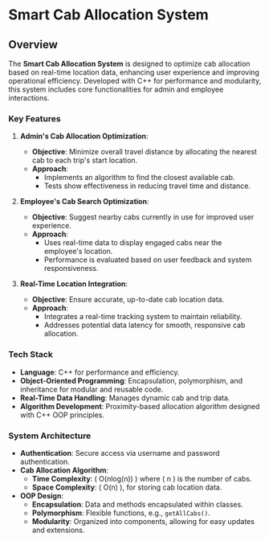 # Smart Cab Allocation System

## Overview

The **Smart Cab Allocation System** is designed to optimize cab allocation based on real-time location data, enhancing user experience and improving operational efficiency. Developed with C++ for performance and modularity, this system includes core functionalities for admin and employee interactions.

### Key Features

1. **Admin's Cab Allocation Optimization**:
   - **Objective**: Minimize overall travel distance by allocating the nearest cab to each trip's start location.
   - **Approach**:
     - Implements an algorithm to find the closest available cab.
     - Tests show effectiveness in reducing travel time and distance.

2. **Employee's Cab Search Optimization**:
   - **Objective**: Suggest nearby cabs currently in use for improved user experience.
   - **Approach**:
     - Uses real-time data to display engaged cabs near the employee's location.
     - Performance is evaluated based on user feedback and system responsiveness.

3. **Real-Time Location Integration**:
   - **Objective**: Ensure accurate, up-to-date cab location data.
   - **Approach**:
     - Integrates a real-time tracking system to maintain reliability.
     - Addresses potential data latency for smooth, responsive cab allocation.

### Tech Stack

- **Language**: C++ for performance and efficiency.
- **Object-Oriented Programming**: Encapsulation, polymorphism, and inheritance for modular and reusable code.
- **Real-Time Data Handling**: Manages dynamic cab and trip data.
- **Algorithm Development**: Proximity-based allocation algorithm designed with C++ OOP principles.

### System Architecture

- **Authentication**: Secure access via username and password authentication.
- **Cab Allocation Algorithm**:
  - **Time Complexity**: \( O(nlog(n)) \) where \( n \) is the number of cabs.
  - **Space Complexity**: \( O(n) \), for storing cab location data.
- **OOP Design**:
  - **Encapsulation**: Data and methods encapsulated within classes.
  - **Polymorphism**: Flexible functions, e.g., `getAllCabs()`.
  - **Modularity**: Organized into components, allowing for easy updates and extensions.
